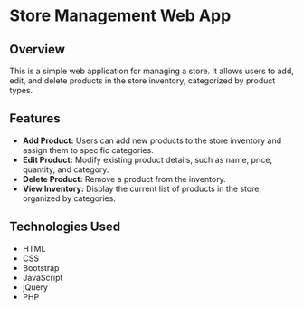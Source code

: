 # Store Management Web App

## Overview
This is a simple web application for managing a store. It allows users to add, edit, and delete products in the store inventory, categorized by product types.

## Features
- **Add Product:** Users can add new products to the store inventory and assign them to specific categories.
- **Edit Product:** Modify existing product details, such as name, price, quantity, and category.
- **Delete Product:** Remove a product from the inventory.
- **View Inventory:** Display the current list of products in the store, organized by categories.

## Technologies Used
- HTML
- CSS
- Bootstrap
- JavaScript
- jQuery
- PHP
